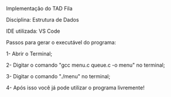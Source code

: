 Implementação do TAD Fila

Disciplina: Estrutura de Dados

IDE utilizada: VS Code

Passos para gerar o executável do programa:

1- Abrir o Terminal;

2- Digitar o comando "gcc menu.c queue.c -o menu" no terminal;

3- Digitar o comando "./menu" no terminal;

4- Após isso você já pode utilizar o programa livremente!
